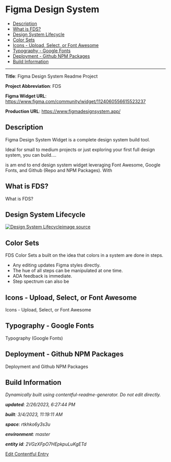 # Figma Design System
<!-- 
  Do not edit directly, built using contentful-readme-generator.
  Content details in Build Information below.
-->

- [Description](#description)
- [What is FDS?](#what-is-fds)
- [Design System Lifecycle](#design-system-lifecycle)
- [Color Sets](#color-sets)
- [Icons - Upload, Select, or Font Awesome](#icons---upload-select-or-font-awesome)
- [Typography - Google Fonts](#typography---google-fonts)
- [Deployment - Github NPM Packages](#deployment---github-npm-packages)
- [Build Information](#build-information)

---


__Title__: Figma Design System Readme Project

__Project Abbreviation__: FDS

__Figma Widget URL__: https://www.figma.com/community/widget/1124060556615523237

__Production URL__: https://www.figmadesignsystem.app/

## Description

Figma Design System Widget is a complete design system build tool. 

Ideal for small to medium projects or just exploring your first full design system, you can build....

is am end to end design system widget leveraging Font Awesome, Google Fonts, and Github (Repo and NPM Packages). With 

## What is FDS?
What is FDS?

## Design System Lifecycle
[![Design System Lifecycle](https://images.ctfassets.net/rtkhko6y3s3u/STDEhsaxXEs9cdoWTaJ5d/c6c1a14aea3bc6bb7fcd44aa8fd91800/Design_System_Lifecycle.png)](https://images.ctfassets.net/rtkhko6y3s3u/STDEhsaxXEs9cdoWTaJ5d/c6c1a14aea3bc6bb7fcd44aa8fd91800/Design_System_Lifecycle.png "View Full Size")[image source](https://www.figma.com/file/Msm91sl0dhVPyjUnnbtd7j/?node-id=5:61)



## Color Sets
FDS Color Sets a built on the idea that colors in a system are done in steps.

- Any editing updates Figma styles directly.
- The hue of all steps can be manipulated at one time.
- ADA feedback is immediate.
- Step spectrum can also be 


## Icons - Upload, Select, or Font Awesome
Icons - Upload, Select, or Font Awesome

## Typography - Google Fonts
Typography (Google Fonts)

## Deployment - Github NPM Packages
Deployment and Github NPM Packages

## Build Information

*Dynamically built using contentful-readme-generator. Do not edit directly.*

*__updated__: 2/26/2023, 6:27:44 PM*

*__built__: 3/4/2023, 11:19:11 AM*

*__space__: rtkhko6y3s3u*

*__environment__: master*

*__entity id__: 2VGzXFpO7HEpkpuLuKgETd*

[Edit Contentful Entry](https://app.contentful.com/spaces/rtkhko6y3s3u/environments/master/entries/2VGzXFpO7HEpkpuLuKgETd)